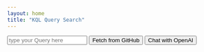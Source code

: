 ```yaml
---
layout: home
title: "KQL Query Search"
---
```


<div class="search-container">
    <input type="text" class="search-box" placeholder="type your Query here" id="searchQuery">
    <button onclick="fetchKQLResults()">Fetch from GitHub</button>
    <button onclick="chatWithOpenAI()">Chat with OpenAI</button>
    <div id="results"></div>
</div>
